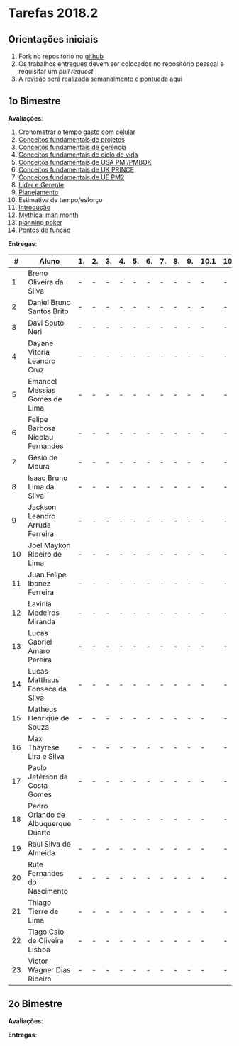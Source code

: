 # [](#header-1) Tarefas 2018.2

## [](#header-2) Orientações iniciais

1. Fork no repositório no [github](https://github.com/project-managment/2019.1)
2. Os trabalhos entregues devem ser colocados no repositório pessoal e requisitar um _pull request_
3. A revisão será realizada semanalmente e pontuada aqui


## [](#header-2) 1o Bimestre

**Avaliações**:

1. [Cronometrar o tempo gasto com celular](time)
2. [Conceitos fundamentais de projetos](basics/project/)
3. [Conceitos fundamentais de gerência](.)
4. [Conceitos fundamentais de ciclo de vida](.)
5. [Conceitos fundamentais de USA PMI/PMBOK](.)
6. [Conceitos fundamentais de UK PRINCE](.)
7. [Conceitos fundamentais de UE PM2](.)
8. [Líder e Gerente](.)
9. [Planejamento](.)
10. Estimativa de tempo/esforço
   1. [Introdução](.)
   2. [Mythical man month](.)
   3. [planning poker](.)
   4. [Pontos de função](.)



**Entregas**:

| \#  | Aluno                               | 1.  | 2.  | 3.  | 4.  | 5.  | 6.  | 7.  | 8.  | 9.  | 10.1 | 10.2. | 10.3. | 10.4 |
| --- | ----------------------------------- | --- | --- | --- | --- | --- | --- | --- | --- | --- | ---- | ----- | ----- | ---- |
| 1   | Breno Oliveira da Silva             | -   | -   | -   | -   | -   | -   | -   | -   | -   | -    | -     | -     | -    |
| 2   | Daniel Bruno Santos Brito           | -   | -   | -   | -   | -   | -   | -   | -   | -   | -    | -     | -     | -    |
| 3   | Davi Souto Neri                     | -   | -   | -   | -   | -   | -   | -   | -   | -   | -    | -     | -     | -    |
| 4   | Dayane Vitoria Leandro Cruz         | -   | -   | -   | -   | -   | -   | -   | -   | -   | -    | -     | -     | -    |
| 5   | Emanoel Messias Gomes de Lima       | -   | -   | -   | -   | -   | -   | -   | -   | -   | -    | -     | -     | -    |
| 6   | Felipe Barbosa Nicolau Fernandes    | -   | -   | -   | -   | -   | -   | -   | -   | -   | -    | -     | -     | -    |
| 7   | Gésio de Moura                      | -   | -   | -   | -   | -   | -   | -   | -   | -   | -    | -     | -     | -    |
| 8   | Isaac Bruno Lima da Silva           | -   | -   | -   | -   | -   | -   | -   | -   | -   | -    | -     | -     | -    |
| 9   | Jackson Leandro Arruda Ferreira     | -   | -   | -   | -   | -   | -   | -   | -   | -   | -    | -     | -     | -    |
| 10  | Joel Maykon Ribeiro de Lima         | -   | -   | -   | -   | -   | -   | -   | -   | -   | -    | -     | -     | -    |
| 11  | Juan Felipe Ibanez Ferreira         | -   | -   | -   | -   | -   | -   | -   | -   | -   | -    | -     | -     | -    |
| 12  | Lavinia Medeiros Miranda            | -   | -   | -   | -   | -   | -   | -   | -   | -   | -    | -     | -     | -    |
| 13  | Lucas Gabriel Amaro Pereira         | -   | -   | -   | -   | -   | -   | -   | -   | -   | -    | -     | -     | -    |
| 14  | Lucas Matthaus Fonseca da Silva     | -   | -   | -   | -   | -   | -   | -   | -   | -   | -    | -     | -     | -    |
| 15  | Matheus Henrique de Souza           | -   | -   | -   | -   | -   | -   | -   | -   | -   | -    | -     | -     | -    |
| 16  | Max Thayrese Lira e Silva           | -   | -   | -   | -   | -   | -   | -   | -   | -   | -    | -     | -     | -    |
| 17  | Paulo Jeférson da Costa Gomes       | -   | -   | -   | -   | -   | -   | -   | -   | -   | -    | -     | -     | -    |
| 18  | Pedro Orlando de Albuquerque Duarte | -   | -   | -   | -   | -   | -   | -   | -   | -   | -    | -     | -     | -    |
| 19  | Raul Silva de Almeida               | -   | -   | -   | -   | -   | -   | -   | -   | -   | -    | -     | -     | -    |
| 20  | Rute Fernandes do Nascimento        | -   | -   | -   | -   | -   | -   | -   | -   | -   | -    | -     | -     | -    |
| 21  | Thiago Tierre de Lima               | -   | -   | -   | -   | -   | -   | -   | -   | -   | -    | -     | -     | -    |
| 22  | Tiago Caio de Oliveira Lisboa       | -   | -   | -   | -   | -   | -   | -   | -   | -   | -    | -     | -     | -    |
| 23  | Victor Wagner Dias Ribeiro          | -   | -   | -   | -   | -   | -   | -   | -   | -   | -    | -     | -     | -    |

## [](#header-2) 2o Bimestre

**Avaliações**:

**Entregas**:
